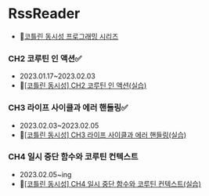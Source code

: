 # RssReader

- 📝[코틀린 동시성 프로그래밍 시리즈](https://velog.io/@sunjoo9912/series/%EC%BD%94%ED%8B%80%EB%A6%B0-%EB%8F%99%EC%8B%9C%EC%84%B1-%ED%94%84%EB%A1%9C%EA%B7%B8%EB%9E%98%EB%B0%8D)

### CH2 코루틴 인 액션✅
- 2023.01.17~2023.02.03
- 📝[[코틀린 동시성] CH2 코루틴 인 액션(실습)](https://velog.io/@sunjoo9912/%EC%BD%94%ED%8B%80%EB%A6%B0-%EB%8F%99%EC%8B%9C%EC%84%B1-CH2-%EC%BD%94%EB%A3%A8%ED%8B%B4-%EC%9D%B8-%EC%95%A1%EC%85%98)

### CH3 라이프 사이클과 에러 핸들링✅
- 2023.02.03~2023.02.05
- 📝[[코틀린 동시성] CH3 라이프 사이클과 에러 핸들링(실습)](https://velog.io/@sunjoo9912/%EC%BD%94%ED%8B%80%EB%A6%B0-%EB%8F%99%EC%8B%9C%EC%84%B1-CH3-%EB%9D%BC%EC%9D%B4%ED%94%84-%EC%82%AC%EC%9D%B4%ED%81%B4%EA%B3%BC-%EC%97%90%EB%9F%AC-%ED%95%B8%EB%93%A4%EB%A7%81%EC%8B%A4%EC%8A%B5)

### CH4 일시 중단 함수와 코루틴 컨텍스트

- 2023.02.05~ing
- 📝[[코틀린 동시성] CH4 일시 중단 함수와 코루틴 컨텍스트(실습)](https://velog.io/@sunjoo9912/%EC%BD%94%ED%8B%80%EB%A6%B0-%EB%8F%99%EC%8B%9C%EC%84%B1-CH4-%EC%9D%BC%EC%8B%9C-%EC%A4%91%EB%8B%A8-%ED%95%A8%EC%88%98%EC%99%80-%EC%BD%94%EB%A3%A8%ED%8B%B4-%EC%BB%A8%ED%85%8D%EC%8A%A4%ED%8A%B8%EC%8B%A4%EC%8A%B5)
